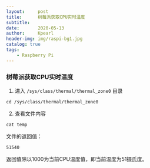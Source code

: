 ```yaml
---
layout:     post
title:      树莓派获取CPU实时温度
subtitle:   
date:       2020-05-13
author:     Kpearl
header-img: img/raspi-bg1.jpg
catalog: true
tags:
    - Raspberry Pi
---
```



### 树莓派获取CPU实时温度
1. 进入 ```/sys/class/thermal/thermal_zone0``` 目录
``` 
cd /sys/class/thermal/thermal_zone0 
```
2. 查看文件内容
```
cat temp
```
文件的返回值： 
```
51540
```
返回值除以1000为当前CPU温度值，即当前温度为51摄氏度。

